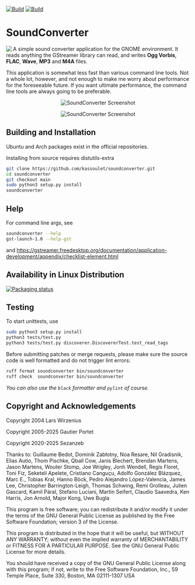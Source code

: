 [![Build](https://github.com/kassoulet/soundconverter/actions/workflows/tests_docker.yml/badge.svg)](https://github.com/kassoulet/soundconverter/actions/workflows/tests_docker.yml) [![Build](https://github.com/kassoulet/soundconverter/actions/workflows/ruff.yml/badge.svg)](https://github.com/kassoulet/soundconverter/actions/workflows/ruff.yml)

# SoundConverter

<img align="left" src="data/soundconverter.png"> A simple sound converter
application for the GNOME environment. It reads anything the GStreamer library can
read, and writes **Ogg Vorbis**, **FLAC**, **Wave**, **MP3** and **M4A** files.

This application is somewhat less fast than various command line tools.
Not a whole lot, however, and not enough to make me worry about
performance for the foreseeable future. If you want ultimate
performance, the command line tools are always going to be preferable.

<p align="center">
    <img src="data/screenshot.png" alt="SoundConverter Screenshot"/>
</p>

<p align="center">
    <img src="data/screenshot_batch.png" alt="SoundConverter Screenshot"/>
</p>

## Building and Installation

Ubuntu and Arch packages exist in the official repositories.

Installing from source requires distutils-extra

```bash
git clone https://github.com/kassoulet/soundconverter.git
cd soundconverter
git checkout main
sudo python3 setup.py install
soundconverter
```

## Help

For command line args, see

```bash
soundconverter --help
gst-launch-1.0 --help-gst
```

and https://gstreamer.freedesktop.org/documentation/application-development/appendix/checklist-element.html


## Availability in Linux Distribution
[![Packaging status](https://repology.org/badge/vertical-allrepos/soundconverter.svg)](https://repology.org/project/soundconverter/versions)

## Testing

To start unittests, use

```bash
sudo python3 setup.py install
python3 tests/test.py
python3 tests/test.py discoverer.DiscovererTest.test_read_tags
```

Before submitting patches or merge requests, please make sure the source code is well formatted and do not trigger lint errors:

```bash
ruff format soundconverter bin/soundconverter 
ruff check  soundconverter bin/soundconverter 
```

*You can also use the `black` formatter and `pylint` of course.*

## Copyright and Acknowledgements

Copyright 2004 Lars Wirzenius

Copyright 2005-2025 Gautier Portet

Copyright 2020-2025 Sezanzeb


Thanks to: Guillaume Bedot, Dominik Zabłotny, Noa Resare, Nil Gradisnik, Elias Autio, Thom Pischke, Qball Cow, Janis Blechert, Brendan Martens, Jason Martens, Wouter Stomp, Joe Wrigley, Jonh Wendell, Regis Floret, Toni Fiz, Seketeli Apelete, Cristiano Canguçu, Adolfo González Blázquez, Marc E., Tobias Kral, Hanno Böck, Pedro Alejandro López-Valencia, James Lee, Christopher Barrington-Leigh, Thomas Schwing, Remi Grolleau, Julien Gascard, Kamil Páral, Stefano Luciani, Martin Seifert, Claudio Saavedra, Ken Harris, Jon Arnold, Major Kong, Uwe Bugla


This program is free software; you can redistribute it and/or modify it
under the terms of the GNU General Public License as published by the
Free Software Foundation; version 3 of the License.

This program is distributed in the hope that it will be useful, but
WITHOUT ANY WARRANTY; without even the implied warranty of
MERCHANTABILITY or FITNESS FOR A PARTICULAR PURPOSE. See the GNU General
Public License for more details.

You should have received a copy of the GNU General Public License along
with this program; if not, write to the Free Software Foundation, Inc.,
59 Temple Place, Suite 330, Boston, MA 02111-1307 USA

